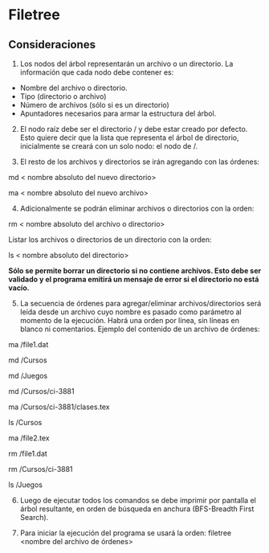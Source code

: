 # Filetree

## Consideraciones


1.  Los nodos del árbol representarán un archivo o un directorio. La
    información que cada nodo debe contener es:
  - Nombre del archivo o directorio.
  - Tipo (directorio o archivo)
  - Número de archivos (sólo si es un directorio)
  - Apuntadores necesarios para armar la estructura del árbol.

2.  El nodo raíz debe ser el directorio / y debe estar creado por defecto. Esto
    quiere decir que la lista que representa el árbol de directorio,
    inicialmente se creará con un solo nodo: el nodo de /.

3.  El resto de los archivos y directorios se irán agregando con las órdenes:

  md < nombre absoluto del nuevo directorio>

  ma < nombre absoluto del nuevo archivo>

4.  Adicionalmente se podrán eliminar archivos o directorios con la orden:

  rm < nombre absoluto del archivo o directorio>

  Listar los archivos o directorios de un directorio con la orden:

  ls < nombre absoluto del directorio>

**Sólo se permite borrar un directorio si no contiene archivos. Esto debe ser
validado y el programa emitirá un mensaje de error si el directorio no está
vacío.**


5.  La secuencia de órdenes para agregar/eliminar archivos/directorios será
    leída desde un archivo cuyo nombre es pasado como parámetro al momento de
    la ejecución. Habrá una orden por línea, sin líneas en blanco ni
    comentarios.  Ejemplo del contenido de un archivo de órdenes:

  ma /file1.dat

  md /Cursos
  
  md /Juegos
  
  md /Cursos/ci-3881
  
  ma /Cursos/ci-3881/clases.tex
  
  ls /Cursos
  
  ma /file2.tex
  
  rm /file1.dat
  
  rm /Cursos/ci-3881
  
  ls /Juegos

6. Luego de ejecutar todos los comandos se debe imprimir por pantalla el árbol
   resultante, en orden de búsqueda en anchura (BFS-Breadth First Search).

7. Para iniciar la ejecución del programa se usará la orden: filetree <nombre
   del archivo de órdenes>

